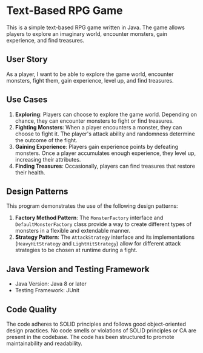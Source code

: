 # Text-Based RPG Game

This is a simple text-based RPG game written in Java. The game allows players to explore an imaginary world, encounter monsters, gain experience, and find treasures.

## User Story

As a player, I want to be able to explore the game world, encounter monsters, fight them, gain experience, level up, and find treasures.

## Use Cases

1. **Exploring**: Players can choose to explore the game world. Depending on chance, they can encounter monsters to fight or find treasures.
2. **Fighting Monsters**: When a player encounters a monster, they can choose to fight it. The player's attack ability and randomness determine the outcome of the fight.
3. **Gaining Experience**: Players gain experience points by defeating monsters. Once a player accumulates enough experience, they level up, increasing their attributes.
4. **Finding Treasures**: Occasionally, players can find treasures that restore their health.

## Design Patterns

This program demonstrates the use of the following design patterns:

1. **Factory Method Pattern**: The `MonsterFactory` interface and `DefaultMonsterFactory` class provide a way to create different types of monsters in a flexible and extendable manner.
2. **Strategy Pattern**: The `AttackStrategy` interface and its implementations (`HeavyHitStrategy` and `LightHitStrategy`) allow for different attack strategies to be chosen at runtime during a fight.

## Java Version and Testing Framework

- Java Version: Java 8 or later
- Testing Framework: JUnit

## Code Quality

The code adheres to SOLID principles and follows good object-oriented design practices. No code smells or violations of SOLID principles or CA are present in the codebase. The code has been structured to promote maintainability and readability.

